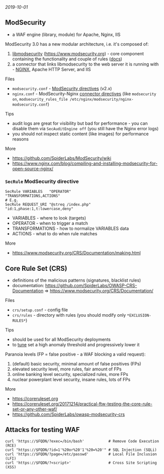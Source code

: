 *2019-10-01*

## ModSecurity

* a WAF engine (library, module) for Apache, Nginx, IIS

ModSecurity 3.0 has a new modular architecture, i.e. it's composed of:

1. [libmodsecurity](https://github.com/SpiderLabs/ModSecurity) (https://www.modsecurity.org) - core component containing the functionality and couple of rules ([docs](https://github.com/SpiderLabs/ModSecurity/wiki))
2. a connector that links libmodsecurity to the web server it is running with - [NGINX](https://github.com/SpiderLabs/ModSecurity-nginx), Apache HTTP Server, and IIS

Files

* `modsecurity.conf` - [ModSecurity directives](https://github.com/SpiderLabs/ModSecurity/wiki/Reference-Manual-%28v2.x%29#Configuration_Directives) (v2.x)
* `nginx.conf` - ModSecurity-Nginx [connector directives](https://github.com/SpiderLabs/ModSecurity-nginx#usage) (like `modsecurity on`, `modsecurity_rules_file /etc/nginx/modsecurity/nginx-modsecurity.conf`)

Tips

* audit logs are great for visibility but bad for performance - you can disable them via `SecAuditEngine off` (you still have the Nginx error logs)
* you should not inspect static content (like images) for performance reasons

More

* https://github.com/SpiderLabs/ModSecurity/wiki
* https://www.nginx.com/blog/compiling-and-installing-modsecurity-for-open-source-nginx/

### `SecRule` ModSecurity directive

```
SecRule VARIABLES   "OPERATOR"                "TRANSFORMATIONS,ACTIONS"
# E.g.
SecRule REQUEST_URI "@streq /index.php" "id:1,phase:1,t:lowercase,deny"
```

* VARIABLES - where to look (targets)
* OPERATOR - when to trigger a match
* TRANSFORMATIONS - how to normalize VARIABLES data
* ACTIONS - what to do when rule matches

More

* https://www.modsecurity.org/CRS/Documentation/making.html

## Core Rule Set (CRS)

* definitions of the malicious patterns (signatures, blacklist rules)
* documentation: https://github.com/SpiderLabs/OWASP-CRS-Documentation => https://www.modsecurity.org/CRS/Documentation/

Files

* `crs/setup.conf` - config file
* `crs/rules` - directory with rules (you should modify only `*EXCLUSION-RULES*`)

Tips

* should be used for all ModSecurity deployments
* to [tune](https://www.oreilly.com/ideas/how-to-tune-your-waf-installation-to-reduce-false-positives
) set a high anomaly threshold and progressively lower it

Paranoia levels (FP = false positive - a WAF blocking a valid request):

1. (default) basic security, minimal amount of false positives (FPs)
2. elevated security level, more rules, fair amount of FPs
3. online banking level security, specialized rules, more FPs
4. nuclear powerplant level security, insane rules, lots of FPs

More

* https://coreruleset.org
* https://coreruleset.org/20171214/practical-ftw-testing-the-core-rule-set-or-any-other-waf/
* https://github.com/SpiderLabs/owasp-modsecurity-crs

## Attacks for testing WAF

```
curl 'https://$FQDN/?exec=/bin/bash'           # Remove Code Execution (RCE)
curl "https://$FQDN/?id=1'%20or%20'1'%20=%20'" # SQL Injection (SQLi)
curl 'https://$FQDN/?page=/etc/passwd'         # Local File Inclusion (LFI)
curl 'https://$FQDN/?<script>'                 # Cross Site Scripting (XSS)
```
